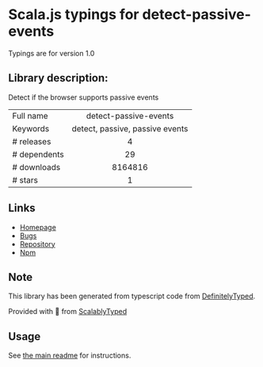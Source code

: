 
# Scala.js typings for detect-passive-events

Typings are for version 1.0

## Library description:
Detect if the browser supports passive events

|                    |                 |
| ------------------ | :-------------: |
| Full name          | detect-passive-events |
| Keywords           | detect, passive, passive events |
| # releases         | 4 |
| # dependents       | 29 |
| # downloads        | 8164816 |
| # stars            | 1 |

## Links
- [Homepage](https://detect-it.rafgraph.dev)
- [Bugs](https://github.com/rafgraph/detect-passive-events/issues)
- [Repository](https://github.com/rafgraph/detect-passive-events)
- [Npm](https://www.npmjs.com/package/detect-passive-events)
    


## Note
This library has been generated from typescript code from [DefinitelyTyped](https://definitelytyped.org).

Provided with :purple_heart: from [ScalablyTyped](https://github.com/oyvindberg/ScalablyTyped)

## Usage
See [the main readme](../../readme.md) for instructions.


